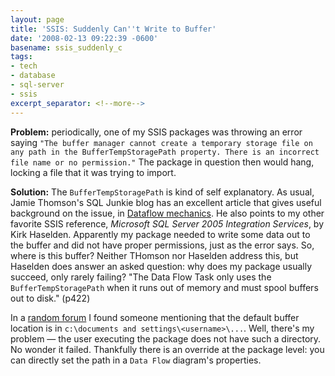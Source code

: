 ```yaml
---
layout: page
title: 'SSIS: Suddenly Can''t Write to Buffer'
date: '2008-02-13 09:22:39 -0600'
basename: ssis_suddenly_c
tags:
- tech
- database
- sql-server
- ssis
excerpt_separator: <!--more-->
---
```


**Problem:** periodically, one of my SSIS packages was throwing an error saying
`"The buffer manager cannot create a temporary storage file on any path in the
BufferTempStoragePath property. There is an incorrect file name or no
permission."` The package in question then would hang, locking a file that it
was trying to import.

<!--more-->

**Solution:** The `BufferTempStoragePath` is kind of self explanatory. As usual,
Jamie Thomson's SQL Junkie blog has an excellent article that gives useful
background on the issue, in <a
href="http://blogs.conchango.com/jamiethomson/archive/2007/10/09/SSIS_3A00_-Dataflow-mechanics.asp
x">Dataflow mechanics</a>. He also points to my other favorite SSIS reference,
_Microsoft SQL Server 2005 Integration Services_, by Kirk Haselden. Apparently
my package needed to write some data out to the buffer and did not have proper
permissions, just as the error says. So, where is this buffer? Neither THomson
nor Haselden address this, but Haselden does answer an asked question: why does
my package usually succeed, only rarely failing? "The Data Flow Task only uses
the `BufferTempStoragePath` when it runs out of memory and must spool buffers
out to disk." (p422)

In a <a
href="http://forums.microsoft.com/MSDN/ShowPost.aspx?PostID=552382&SiteID=1">random
forum</a> I found someone mentioning that the default buffer location is in
`c:\documents and settings\<username>\...`. Well, there's my problem &mdash; the
user executing the package does not have such a directory. No wonder it failed.
Thankfully there is an override at the package level: you can directly set the
path in a `Data Flow` diagram's properties.
